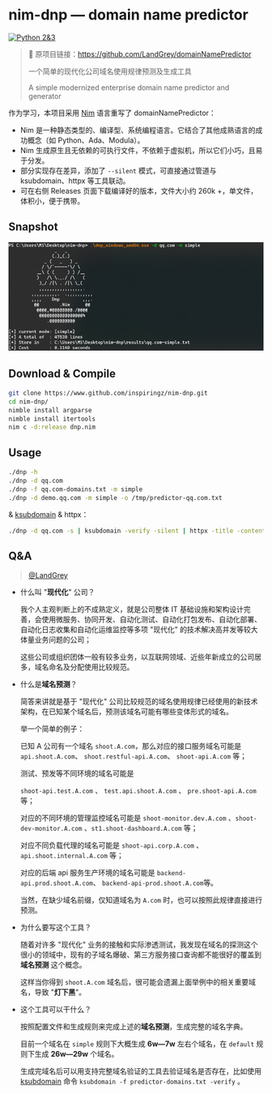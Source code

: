 # nim-dnp — domain name predictor
[![Python 2&3](https://img.shields.io/badge/nim-1.4.0-brightgreen.svg)](https://www.python.org/)



> 📌 原项目链接：https://github.com/LandGrey/domainNamePredictor
> 
> 一个简单的现代化公司域名使用规律预测及生成工具
>
> A simple modernized enterprise domain name predictor and generator



作为学习，本项目采用 [Nim](https://nim-lang.org/) 语言重写了 domainNamePredictor：

- Nim 是一种静态类型的、编译型、系统编程语言。它结合了其他成熟语言的成功概念（如 Python、Ada、Modula）。
- Nim 生成原生且无依赖的可执行文件，不依赖于虚拟机，所以它们小巧，且易于分发。
- 部分实现存在差异，添加了 `--silent` 模式，可直接通过管道与 ksubdomain、httpx 等工具联动。
- 可在右侧 Releases 页面下载编译好的版本，文件大小约 260k +，单文件，体积小，便于携带。



## Snapshot

![](showcase.png)



## Download & Compile

```bash
git clone https://www.github.com/inspiringz/nim-dnp.git
cd nim-dnp/
nimble install argparse
nimble install itertools
nim c -d:release dnp.nim
```



## Usage


```bash
./dnp -h
./dnp -d qq.com
./dnp -f qq.com-domains.txt -m simple
./dnp -d demo.qq.com -m simple -o /tmp/predictor-qq.com.txt
```

& [ksubdomain](https://github.com/knownsec/ksubdomain/) & httpx：

```bash
./dnp -d qq.com -s | ksubdomain -verify -silent | httpx -title -content-length -status-code
```



## Q&A 

> [@LandGrey](https://github.com/LandGrey/)

- 什么叫 "**现代化**" 公司？

  我个人主观判断上的不成熟定义，就是公司整体 IT 基础设施和架构设计完善，会使用微服务、协同开发、自动化测试、自动化打包发布、自动化部署、自动化日志收集和自动化运维监控等多项 "现代化" 的技术解决高并发等较大体量业务问题的公司；

  这些公司或组织团体一般有较多业务，以互联网领域、近些年新成立的公司居多，域名命名及分配使用比较规范。

  

- 什么是**域名预测**？

  简答来讲就是基于 "现代化" 公司比较规范的域名使用规律已经使用的新技术架构，在已知某个域名后，预测该域名可能有哪些变体形式的域名。

  举一个简单的例子：

  已知 A 公司有一个域名 `shoot.A.com`，那么对应的接口服务域名可能是  `api.shoot.A.com`、 `shoot.restful-api.A.com`、 `shoot-api.A.com` 等；

  测试、预发等不同环境的域名可能是 

   `shoot-api.test.A.com` 、 `test.api.shoot.A.com` 、 `pre.shoot-api.A.com` 等；

  对应的不同环境的管理监控域名可能是  `shoot-monitor.dev.A.com` 、`shoot-dev-monitor.A.com` 、`st1.shoot-dashboard.A.com`  等；

  对应不同负载代理的域名可能是  `shoot-api.corp.A.com` 、 `api.shoot.internal.A.com` 等；

  对应的后端 api 服务生产环境的域名可能是 `backend-api.prod.shoot.A.com`、   `backend-api-prod.shoot.A.com`等。

  当然，在缺少域名前缀，仅知道域名为 `A.com` 时，也可以按照此规律直接进行预测。

  

- 为什么要写这个工具？

  随着对许多 "现代化" 业务的接触和实际渗透测试，我发现在域名的探测这个很小的领域中，现有的子域名爆破、第三方服务接口查询都不能很好的覆盖到 **域名预测** 这个概念。

  这样当你得到 `shoot.A.com` 域名后，很可能会遗漏上面举例中的相关重要域名，导致 "**灯下黑**"。



- 这个工具可以干什么？

  按照配置文件和生成规则来完成上述的**域名预测**，生成完整的域名字典。

  目前一个域名在  `simple`  规则下大概生成 **6w—7w** 左右个域名，在  `default`  规则下生成 **26w—29w** 个域名。

  生成完域名后可以用支持完整域名验证的工具去验证域名是否存在，比如使用 [ksubdomain](https://github.com/knownsec/ksubdomain) 命令 `ksubdomain -f predictor-domains.txt -verify` 。



